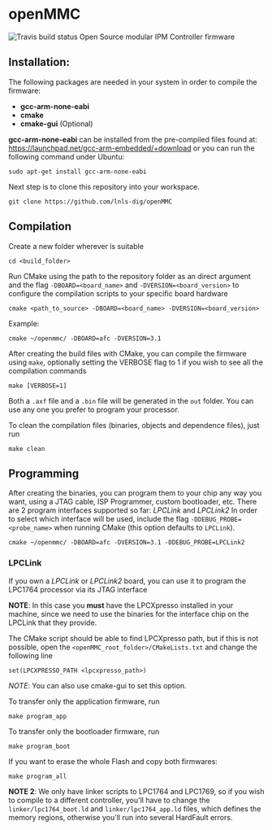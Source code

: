 # openMMC
![Travis build status](https://travis-ci.org/lnls-dig/openMMC.svg?branch=master)
Open Source modular IPM Controller firmware

## Installation:
The following packages are needed in your system in order to compile the firmware:
- **gcc-arm-none-eabi**
- **cmake**
- **cmake-gui** (Optional)

**gcc-arm-none-eabi** can be installed from the pre-compiled files found at: https://launchpad.net/gcc-arm-embedded/+download
or you can run the following command under Ubuntu:

    sudo apt-get install gcc-arm-none-eabi

Next step is to clone this repository into your workspace.

	git clone https://github.com/lnls-dig/openMMC

## Compilation

Create a new folder wherever is suitable

	cd <build_folder>

Run CMake using the path to the repository folder as an direct argument and the flag `-DBOARD=<board_name>` and `-DVERSION=<board_version>` to configure the compilation scripts to your specific board hardware

	cmake <path_to_source> -DBOARD=<board_name> -DVERSION=<board_version>

Example:

	cmake ~/openmmc/ -DBOARD=afc -DVERSION=3.1

After creating the build files with CMake, you can compile the firmware using `make`, optionally setting the VERBOSE flag to 1 if you wish to see all the compilation commands

	make [VERBOSE=1]

Both a `.axf` file and a `.bin` file will be generated in the `out` folder. You can use any one you prefer to program your processor.

To clean the compilation files (binaries, objects and dependence files), just run

    make clean

## Programming
After creating the binaries, you can program them to your chip any way you want, using a JTAG cable, ISP Programmer, custom bootloader, etc.
There are 2 program interfaces supported so far: *LPCLink* and *LPCLink2*
In order to select which interface will be used, include the flag `-DDEBUG_PROBE=<probe_name>` when running CMake (this option defaults to `LPCLink`).

	cmake ~/openmmc/ -DBOARD=afc -DVERSION=3.1 -DDEBUG_PROBE=LPCLink2


### LPCLink
If you own a *LPCLink* or *LPCLink2* board, you can use it to program the LPC1764 processor via its JTAG interface

**NOTE**: In this case you **must** have the LPCXpresso installed in your machine, since we need to use the binaries for the interface chip on the LPCLink that they provide.

The CMake script should be able to find LPCXpresso path, but if this is not possible, open the `<openMMC_root_folder>/CMakeLists.txt` and change the following line

	set(LPCXPRESSO_PATH <lpcxpresso_path>)

*NOTE*: You can also use cmake-gui to set this option.

To transfer only the application firmware, run

    make program_app

To transfer only the bootloader firmware, run

	make program_boot

If you want to erase the whole Flash and copy both firmwares:

	make program_all

**NOTE 2**: We only have linker scripts to LPC1764 and LPC1769, so if you wish to compile to a different controller, you'll have to change the `linker/lpc1764_boot.ld` and `linker/lpc1764_app.ld` files, which defines the memory regions, otherwise you'll run into several HardFault errors.
